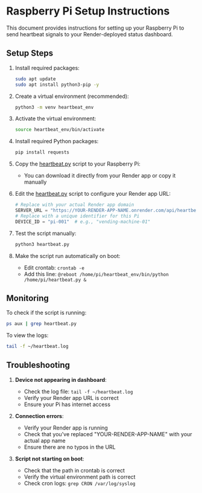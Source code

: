 # Raspberry Pi Setup Instructions

This document provides instructions for setting up your Raspberry Pi to send heartbeat signals to your Render-deployed status dashboard.

## Setup Steps

1. Install required packages:
   ```bash
   sudo apt update
   sudo apt install python3-pip -y
   ```

2. Create a virtual environment (recommended):
   ```bash
   python3 -m venv heartbeat_env
   ```

3. Activate the virtual environment:
   ```bash
   source heartbeat_env/bin/activate
   ```

4. Install required Python packages:
   ```bash
   pip install requests
   ```

5. Copy the [heartbeat.py](file:///d%3A/Raspi-status-check/simple_deployment%5Cheapbeat.py) script to your Raspberry Pi:
   - You can download it directly from your Render app or copy it manually

6. Edit the [heartbeat.py](file:///d%3A/Raspi-status-check/simple_deployment%5Cheapbeat.py) script to configure your Render app URL:
   ```python
   # Replace with your actual Render app domain
   SERVER_URL = "https://YOUR-RENDER-APP-NAME.onrender.com/api/heartbeat"
   # Replace with a unique identifier for this Pi
   DEVICE_ID = "pi-001"  # e.g., "vending-machine-01"
   ```

7. Test the script manually:
   ```bash
   python3 heartbeat.py
   ```

8. Make the script run automatically on boot:
   - Edit crontab: `crontab -e`
   - Add this line: `@reboot /home/pi/heartbeat_env/bin/python /home/pi/heartbeat.py &`

## Monitoring

To check if the script is running:
```bash
ps aux | grep heartbeat.py
```

To view the logs:
```bash
tail -f ~/heartbeat.log
```

## Troubleshooting

1. **Device not appearing in dashboard**:
   - Check the log file: `tail -f ~/heartbeat.log`
   - Verify your Render app URL is correct
   - Ensure your Pi has internet access

2. **Connection errors**:
   - Verify your Render app is running
   - Check that you've replaced "YOUR-RENDER-APP-NAME" with your actual app name
   - Ensure there are no typos in the URL

3. **Script not starting on boot**:
   - Check that the path in crontab is correct
   - Verify the virtual environment path is correct
   - Check cron logs: `grep CRON /var/log/syslog`